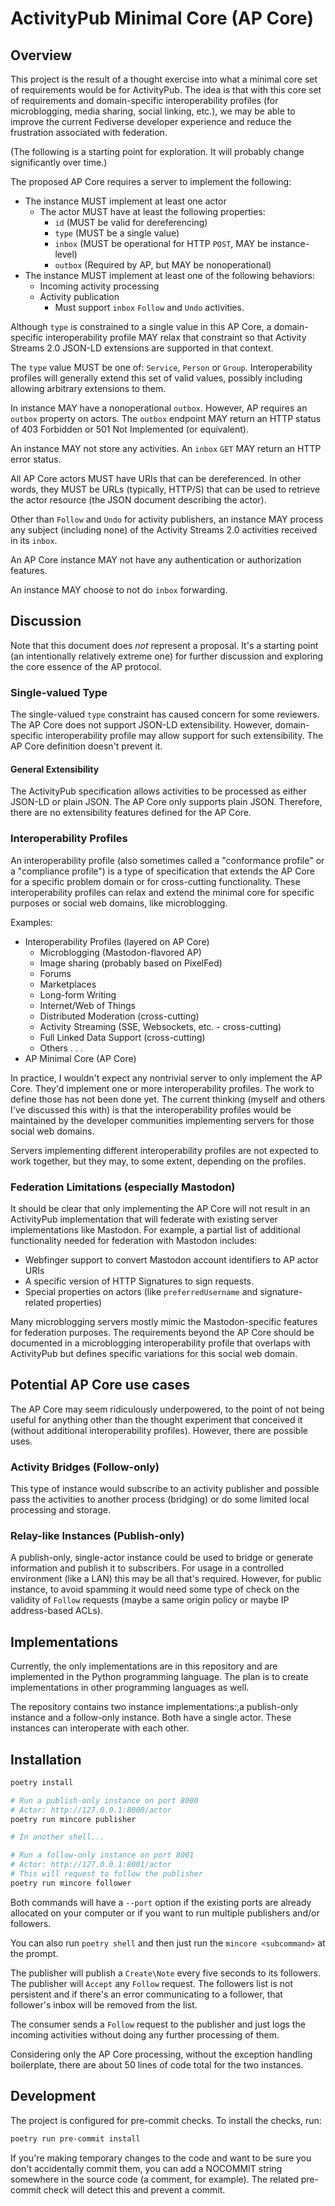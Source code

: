 # ActivityPub Minimal Core (AP Core)

## Overview

This project is the result of a thought exercise into what a minimal core set of requirements would be for ActivityPub. The idea is that with this core set of requirements and domain-specific interoperability profiles (for microblogging, media sharing, social linking, etc.), we may be able to improve the current Fediverse developer experience and reduce the frustration associated with federation.

(The following is a starting point for exploration. It will probably change significantly over time.)

The proposed AP Core requires a server to implement the following:

* The instance MUST implement at least one actor
  * The actor MUST have at least the following properties:
    * `id`     (MUST be valid for dereferencing)
    * `type`   (MUST be a single value)
    * `inbox`  (MUST be operational for HTTP `POST`, MAY be instance-level)
    * `outbox` (Required by AP, but MAY be nonoperational)
* The instance MUST implement at least one of the following behaviors:
  * Incoming activity processing
  * Activity publication
    * Must support `inbox` `Follow` and `Undo` activities.

Although `type` is constrained to a single value in this AP Core, a domain-specific interoperability profile MAY relax that constraint so that Activity Streams 2.0 JSON-LD extensions are supported in that context.

The `type` value MUST be one of: `Service`, `Person` or `Group`. Interoperability profiles will generally extend this set of valid values, possibly including allowing arbitrary extensions to them.

In instance MAY have a nonoperational `outbox`. However, AP requires an `outbox` property on actors. The `outbox` endpoint MAY return an HTTP status of 403 Forbidden or 501 Not Implemented (or equivalent).

An instance MAY not store any activities. An `inbox` `GET` MAY return an HTTP error status.

All AP Core actors MUST have URIs that can be dereferenced. In other words, they MUST be URLs (typically, HTTP/S) that can be used to retrieve the actor resource (the JSON document describing the actor).

Other than `Follow` and `Undo` for activity publishers, an instance MAY process any subject (including none) of the Activity Streams 2.0 activities received in its `inbox`.

An AP Core instance MAY not have any authentication or authorization features.

An instance MAY choose to not do `inbox` forwarding.


## Discussion

Note that this document does *not* represent a proposal. It's a starting point (an intentionally relatively extreme one) for further discussion and exploring the core essence of the AP protocol.

### Single-valued Type

The single-valued `type` constraint has caused concern for some reviewers. The AP Core does not support JSON-LD extensibility. However, domain-specific interoperability profile may allow support for such extensibility. The AP Core definition doesn't prevent it.

#### General Extensibility

The ActivityPub specification allows activities to be processed as either JSON-LD or plain JSON. The AP Core only supports plain JSON. Therefore, there are no extensibility features defined for the AP Core.

### Interoperability Profiles

An interoperability profile (also sometimes called a "conformance profile" or a "compliance profile") is a type of specification that extends the AP Core for a specific problem domain or for cross-cutting functionality. These interoperability profiles can relax and extend the minimal core for specific purposes or social web domains, like microblogging.

Examples:

* Interoperability Profiles (layered on AP Core)
  * Microblogging (Mastodon-flavored AP)
  * Image sharing (probably based on PixelFed)
  * Forums
  * Marketplaces
  * Long-form Writing
  * Internet/Web of Things
  * Distributed Moderation (cross-cutting)
  * Activity Streaming (SSE, Websockets, etc. - cross-cutting)
  * Full Linked Data Support (cross-cutting)
  * Others . . .
* AP Minimal Core (AP Core)

In practice, I wouldn't expect any nontrivial server to only implement the AP Core. They'd implement one or more interoperability profiles. The work to define those has not been done yet. The current thinking (myself and others I've discussed this with) is that the interoperability profiles would be maintained by the developer communities implementing servers for those social web domains.

Servers implementing different interoperability profiles are not expected to work together, but they may, to some extent, depending on the profiles.

### Federation Limitations (especially Mastodon)

It should be clear that only implementing the AP Core will not result in an ActivityPub implementation that will federate with existing server implementations like Mastodon. For example, a partial list of additional functionality needed for federation with Mastodon includes:

* Webfinger support to convert Mastodon account identifiers to AP actor URIs
* A specific version of HTTP Signatures to sign requests.
* Special properties on actors (like `preferredUsername` and signature-related properties)

Many microblogging servers mostly mimic the Mastodon-specific features for federation purposes. The requirements beyond the AP Core should be documented in a microblogging interoperability profile that overlaps with ActivityPub but defines specific variations for this social web domain.


## Potential AP Core use cases

The AP Core may seem ridiculously underpowered, to the point of not being useful for anything other than the thought experiment that conceived it (without additional interoperability profiles). However, there are possible uses.

### Activity Bridges (Follow-only)

This type of instance would subscribe to an activity publisher and possible pass the activities to another process (bridging) or do some limited local processing and storage.

### Relay-like Instances (Publish-only)

A publish-only, single-actor instance could be used to bridge or generate information and publish it to subscribers. For usage in a controlled environment (like a LAN) this may be all that's required. However, for public instance, to avoid spamming it would need some type of check on the validity of `Follow` requests (maybe a same origin policy or maybe IP address-based ACLs).

## Implementations

Currently, the only implementations are in this repository and are implemented in the Python programming language. The plan is to create implementations in other programming languages as well.

The repository contains two instance implementations:,a publish-only instance and a follow-only instance. Both have a single actor. These instances can interoperate with each other.

## Installation

```bash
poetry install

# Run a publish-only instance on port 8000
# Actor: http://127.0.0.1:8000/actor
poetry run mincore publisher

# In another shell...

# Run a follow-only instance on port 8001
# Actor: http://127.0.0.1:8001/actor
# This will request to follow the publisher
poetry run mincore follower
```

Both commands will have a `--port` option if the existing ports are already allocated on your computer or if you want to run multiple publishers and/or followers.

You can also run `poetry shell` and then just run the `mincore <subcommand>` at the prompt.

The publisher will publish a `Create\Note` every five seconds to its followers. The publisher will `Accept` any `Follow` request. The followers list is not persistent and if there's an error communicating to a follower, that follower's inbox will be removed from the list.

The consumer sends a `Follow` request to the publisher and just logs the incoming activities without doing any further processing of them.

Considering only the AP Core processing, without the exception handling boilerplate, there are about 50 lines of code total for the two instances.

## Development

The project is configured for pre-commit checks. To install the checks, run:

```sh
poetry run pre-commit install
```

If you're making temporary changes to the code and want to be sure you don't accidentally commit them, you can add a NO‎COMMIT string somewhere in the source code (a comment, for example). The related pre-commit check will detect this and prevent a commit.
